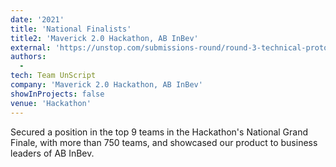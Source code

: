 ```yaml
---
date: '2021'
title: 'National Finalists'
title2: 'Maverick 2.0 Hackathon, AB InBev'
external: 'https://unstop.com/submissions-round/round-3-technical-prototype-submission-21978'
authors:
  -
tech: Team UnScript
company: 'Maverick 2.0 Hackathon, AB InBev'
showInProjects: false
venue: 'Hackathon'
---
```


Secured a position in the top 9 teams in the Hackathon's National Grand Finale, with more than 750 teams, and showcased our product to business leaders of AB InBev.
